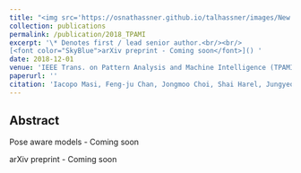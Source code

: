 ```yaml
---
title: "<img src='https://osnathassner.github.io/talhassner/images/New - Icon.jpg' width='60'> Learning Pose-Aware Models for Pose-Invariant Face Recognition in the Wild"
collection: publications
permalink: /publication/2018_TPAMI
excerpt: '\* Denotes first / lead senior author.<br/><br/>
[<font color="SkyBlue">arXiv preprint - Coming soon</font>]() '
date: 2018-12-01
venue: 'IEEE Trans. on Pattern Analysis and Machine Intelligence (TPAMI)'
paperurl: ''
citation: 'Iacopo Masi, Feng-ju Chan, Jongmoo Choi, Shai Harel, Jungyeon Kim, KangGeon Kim, Jatuporn Leksut, Stephen Rawls, Yue Wu, Tal Hassner*, Wael AbdAlmageed, Gerard Medioni, Louis-Philippe Morency, Prem Natarajan, Ram Nevatia. (2017). &quot;Learning Pose-Aware Models for Pose-Invariant Face Recognition in the Wild.&quot; <i> IEEE Trans. on Pattern Analysis and Machine Intelligence (TPAMI)</i>.'
---
```


Abstract
------


Pose aware models - Coming soon

arXiv preprint - Coming soon
